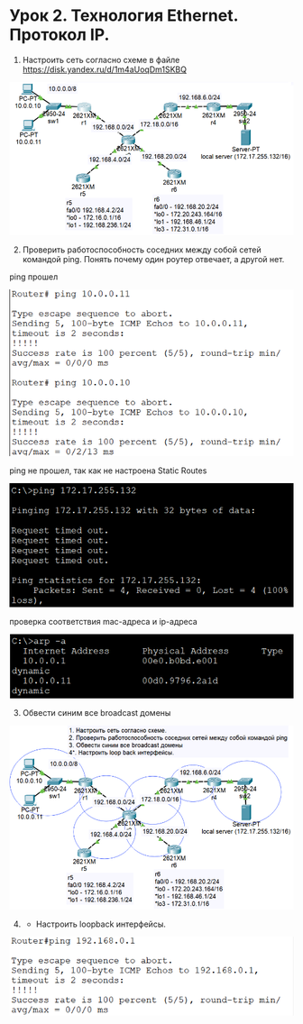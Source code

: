 # Урок 2. Технология Ethernet. Протокол IP.

1. Настроить сеть согласно схеме в файле https://disk.yandex.ru/d/1m4aUoqDm1SKBQ

![скрин выполненой работы](ScreenHW2/Homework2_1.png)

2. Проверить работоспособность соседних между собой сетей командой ping. Понять почему один роутер отвечает, а другой нет.

ping прошел

![скрин выполненой работы](ScreenHW2/Homework2_2.png)

ping не прошел, так как не настроена Static Routes

![скрин выполненой работы](ScreenHW2/Homework2_3.png)

проверка соответствия mac-адреса и ip-адреса

![скрин выполненой работы](ScreenHW2/Homework2_4.png)

3. Обвести синим все broadcast домены

![скрин выполненой работы](ScreenHW2/Homework2_5.png)

4. * Настроить loopback интерфейсы.

![скрин выполненой работы](ScreenHW2/Homework2_6.png)
